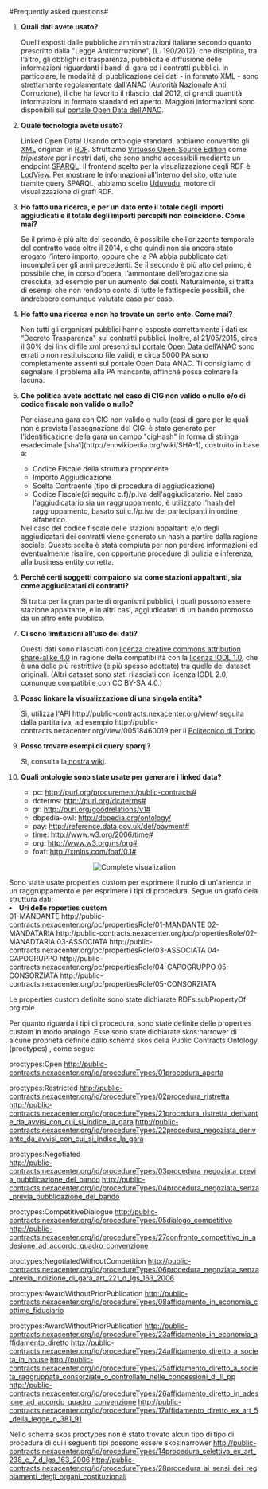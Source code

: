 #Frequently asked questions#

<ol type="1">

<li><b>Quali dati avete usato?</b></li>
<p>Quelli esposti dalle pubbliche amministrazioni italiane secondo quanto prescritto dalla "Legge Anticorruzione", (L. 190/2012), che disciplina, tra l’altro, gli obblighi di trasparenza, pubblicità e diffusione delle informazioni riguardanti i bandi di gara ed i contratti pubblici. In particolare, le modalità di pubblicazione dei dati - in formato XML - sono strettamente regolamentate dall'ANAC (Autorità Nazionale Anti Corruzione), il che ha favorito il rilascio, dal 2012, di grandi quantità informazioni in formato standard ed aperto. Maggiori informazioni sono disponibili sul <a href="http://dati.anticorruzione.it/L190.html">portale Open Data dell’ANAC</a>.</p>

<li><b>Quale tecnologia avete usato?</b></li>
<p>Linked Open Data! Usando ontologie standard, abbiamo convertito gli <a href="http://it.wikipedia.org/wiki/XML">XML</a> originari in <a href="http://it.wikipedia.org/wiki/Resource_Description_Framework">RDF</a>. Sfruttiamo <a href="https://github.com/openlink/virtuoso-opensource">Virtuoso Open-Source Edition</a> come <i>triplestore</i> per i nostri dati, che sono anche accessibili mediante un endpoint <a href="http://it.wikipedia.org/wiki/SPARQL">SPARQL</a>. Il frontend scelto per la visualizzazione degli RDF è <a href="http://lodview.it/">LodView</a>. Per mostrare le informazioni all'interno del sito, ottenute tramite query SPARQL, abbiamo scelto <a href="https://github.com/uduvudu/uduvudu">Uduvudu</a>, motore di visualizzazione di grafi RDF.</p>

<li><b>Ho fatto una ricerca, e per un dato ente il totale degli importi aggiudicati e il totale degli importi percepiti non coincidono. Come mai?</b></li>
<p>Se il primo è più alto del secondo, è possibile che l’orizzonte temporale del contratto vada oltre il 2014, e che quindi non sia ancora stato erogato l’intero importo, oppure che la PA abbia pubblicato dati incompleti per gli anni precedenti. Se il secondo è più alto del primo, è possibile che, in corso d’opera, l’ammontare dell’erogazione sia cresciuta, ad esempio per un aumento dei costi. Naturalmente, si tratta di esempi che non rendono conto di tutte le fattispecie possibili, che andrebbero comunque valutate caso per caso.</p>

<li><b>Ho fatto una ricerca e non ho trovato un certo ente. Come mai?</b></li>
<p>Non tutti gli organismi pubblici hanno esposto correttamente i dati ex “Decreto Trasparenza" sui contratti pubblici. Inoltre, al 21/05/2015, circa il 30% dei link di file xml presenti sul <a href="http://dati.anticorruzione.it/L190.html">portale Open Data dell’ANAC</a> sono errati o non restituiscono file validi, e circa 5000 PA sono completamente assenti sul portale Open Data ANAC. Ti consigliamo di segnalare il problema alla PA mancante, affinché possa colmare la lacuna. </p>

<li><b>Che politica avete adottato nel caso di CIG non valido o nullo e/o di codice fiscale non valido o nullo?</b></li>
<p>Per ciascuna gara con CIG non valido o nullo (casi di gare per le quali non è prevista l'assegnazione del CIG: è stato generato per l'identificazione della gara un campo "cigHash" in forma di stringa esadecimale [sha1](http://en.wikipedia.org/wiki/SHA-1), costruito in base a:
<ul>
	<li>Codice Fiscale della struttura proponente</li>
	<li>Importo Aggiudicazione</li>
	<li>Scelta Contraente (tipo di procedura di aggiudicazione)</li>
	<li>Codice Fiscale(di seguito c.f)/p.iva dell'aggiudicatario. Nel caso l'aggiudicatario sia un raggruppamento, è utilizzato l'hash del raggruppamento, basato sui c.f/p.iva dei partecipanti in ordine alfabetico.</li>
</ul>
Nel caso del codice fiscale delle stazioni appaltanti e/o degli aggiudicatari dei contratti viene generato un hash a partire dalla ragione sociale. Queste scelta è stata compiuta per non perdere informazioni ed eventualmente risalire, con opportune procedure di pulizia e inferenza, alla business entity corretta.</p>

<li><b>Perché certi soggetti compaiono sia come stazioni appaltanti, sia come aggiudicatari di contratti?</b></li>
<p>Si tratta per la gran parte di organismi pubblici, i quali possono essere stazione appaltante, e in altri casi, aggiudicatari di un bando promosso da un altro ente pubblico.</p>

<li><b>Ci sono limitazioni all’uso dei dati?</b></li>
<p>Questi dati sono rilasciati con <a href="https://creativecommons.org/licenses/by-sa/4.0/deed.it">licenza creative commons attribution share-alike 4.0</a> in ragione della compatibilità con la <a href="https://it.wikipedia.org/wiki/Italian_Open_Data_License">licenza IODL 1.0</a>, che è una delle più restrittive (e più spesso adottate) tra quelle dei dataset originali. (Altri dataset sono stati rilasciati con licenza IODL 2.0, comunque compatibile con CC BY-SA 4.0.)</p>

<li><b>Posso linkare la visualizzazione di una singola entità?</b></li>
<p>Sì, utilizza l'API http://public-contracts.nexacenter.org/view/ seguita dalla partita iva, ad esempio http://public-contracts.nexacenter.org/view/00518460019 per il <a href="http://public-contracts.nexacenter.org/view/00518460019 ">Politecnico di Torino</a>.</p>

<li><b>Posso trovare esempi di query sparql?</b></li>
<p>Sì, consulta la<a href="https://github.com/nexacenter/public-contracts/wiki/SPARQL-queries-examples"> nostra wiki</a>.</p>

<li><b>Quali ontologie sono state usate per generare i linked data?</b></li>


* pc:         http://purl.org/procurement/public-contracts# 
* dcterms:     http://purl.org/dc/terms#
* gr:         http://purl.org/goodrelations/v1#
* dbpedia-owl:    http://dbpedia.org/ontology/
* pay:         http://reference.data.gov.uk/def/payment#
* time:        http://www.w3.org/2006/time#
* org:        http://www.w3.org/ns/org#
* foaf:        http://xmlns.com/foaf/0.1#

</ol>


<p align="center"><img src="https://cloud.githubusercontent.com/assets/11498717/7832942/0298f65c-0463-11e5-8af5-62510c838f87.png" alt="Complete visualization" /></p>
Sono state usate properties custom per esprimere il ruolo di un'azienda in un raggruppamento e per esprimere i tipi di procedura. Segue un grafo dela struttura dati: 
 <li><b>Uri delle roperties custom </b></li>
01-MANDANTE	http://public-contracts.nexacenter.org/pc/propertiesRole/01-MANDANTE
02-MANDATARIA	http://public-contracts.nexacenter.org/pc/propertiesRole/02-MANADTARIA
03-ASSOCIATA	http://public-contracts.nexacenter.org/pc/propertiesRole/03-ASSOCIATA
04-CAPOGRUPPO	http://public-contracts.nexacenter.org/pc/propertiesRole/04-CAPOGRUPPO
05-CONSORZIATA	http://public-contracts.nexacenter.org/pc/propertiesRole/05-CONSORZIATA

Le properties custom definite sono state dichiarate RDFs:subPropertyOf org:role . 

Per quanto riguarda i tipi di procedura, sono state definite delle properties custom in modo analogo. Esse sono state dichiarate  skos:narrower  di alcune proprietà definite dallo schema skos della  Public Contracts Ontology (proctypes) , come segue: 

proctypes:Open
http://public-contracts.nexacenter.org/id/procedureTypes/01procedura_aperta

proctypes:Restricted
http://public-contracts.nexacenter.org/id/procedureTypes/02procedura_ristretta
http://public-contracts.nexacenter.org/id/procedureTypes/21procedura_ristretta_derivante_da_avvisi_con_cui_si_indice_la_gara
http://public-contracts.nexacenter.org/id/procedureTypes/22procedura_negoziata_derivante_da_avvisi_con_cui_si_indice_la_gara

proctypes:Negotiated          
http://public-contracts.nexacenter.org/id/procedureTypes/03procedura_negoziata_previa_pubblicazione_del_bando
http://public-contracts.nexacenter.org/id/procedureTypes/04procedura_negoziata_senza_previa_pubblicazione_del_bando

proctypes:CompetitiveDialogue
http://public-contracts.nexacenter.org/id/procedureTypes/05dialogo_competitivo
http://public-contracts.nexacenter.org/id/procedureTypes/27confronto_competitivo_in_adesione_ad_accordo_quadro_convenzione

proctypes:NegotiatedWithoutCompetition
http://public-contracts.nexacenter.org/id/procedureTypes/06procedura_negoziata_senza_previa_indizione_di_gara_art_221_d_lgs_163_2006

proctypes:AwardWithoutPriorPublication
http://public-contracts.nexacenter.org/id/procedureTypes/08affidamento_in_economia_cottimo_fiduciario

proctypes:AwardWithoutPriorPublication 
http://public-contracts.nexacenter.org/id/procedureTypes/23affidamento_in_economia_affidamento_diretto
http://public-contracts.nexacenter.org/id/procedureTypes/24affidamento_diretto_a_societa_in_house
http://public-contracts.nexacenter.org/id/procedureTypes/25affidamento_diretto_a_societa_raggruppate_consorziate_o_controllate_nelle_concessioni_di_ll_pp
http://public-contracts.nexacenter.org/id/procedureTypes/26affidamento_diretto_in_adesione_ad_accordo_quadro_convenzione
http://public-contracts.nexacenter.org/id/procedureTypes/17affidamento_diretto_ex_art_5_della_legge_n_381_91

Nello schema skos  proctypes non è stato trovato alcun tipo di tipo di procedura di cui i seguenti tipi possono essere skos:narrower
http://public-contracts.nexacenter.org/id/procedureTypes/14procedura_selettiva_ex_art_238_c_7_d_lgs_163_2006
http://public-contracts.nexacenter.org/id/procedureTypes/28procedura_ai_sensi_dei_regolamenti_degli_organi_costituzionali






